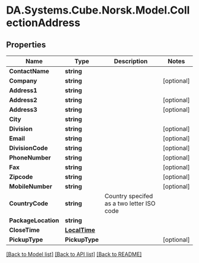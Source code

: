# DA.Systems.Cube.Norsk.Model.CollectionAddress

## Properties

Name | Type | Description | Notes
------------ | ------------- | ------------- | -------------
**ContactName** | **string** |  | 
**Company** | **string** |  | [optional] 
**Address1** | **string** |  | 
**Address2** | **string** |  | [optional] 
**Address3** | **string** |  | [optional] 
**City** | **string** |  | 
**Division** | **string** |  | [optional] 
**Email** | **string** |  | [optional] 
**DivisionCode** | **string** |  | [optional] 
**PhoneNumber** | **string** |  | [optional] 
**Fax** | **string** |  | [optional] 
**Zipcode** | **string** |  | [optional] 
**MobileNumber** | **string** |  | [optional] 
**CountryCode** | **string** | Country specifed as a two letter ISO code | 
**PackageLocation** | **string** |  | 
**CloseTime** | [**LocalTime**](LocalTime.md) |  | 
**PickupType** | **PickupType** |  | [optional] 

[[Back to Model list]](../README.md#documentation-for-models) [[Back to API list]](../README.md#documentation-for-api-endpoints) [[Back to README]](../README.md)

